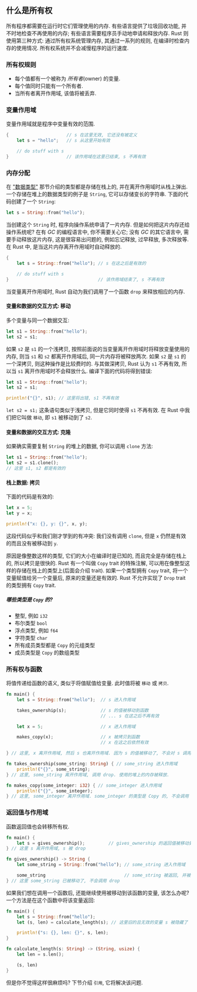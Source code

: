 ## 什么是所有权

所有程序都需要在运行时它们管理使用的内存. 有些语言提供了垃圾回收功能, 并不时地检查不再使用的内存;
有些语言需要程序员手动地申请和释放内存. Rust 则使用第三种方式: 通过所有权系统管理内存,
其通过一系列的规则, 在编译时检查内存的使用情况. 所有权系统并不会减慢程序的运行速度.


### 所有权规则

* 每个值都有一个被称为 *所有者*(owner) 的变量.
* 每个值同时只能有一个所有者.
* 当所有者离开作用域, 该值将被丢弃.


### 变量作用域

变量作用域就是程序中变量有效的范围.

```rust
{                      // s 在这里无效, 它还没有被定义
    let s = "hello";   // s 从这里开始有效

    // do stuff with s
}                      // 该作用域在这里已结束, s 不再有效
```


### 内存分配

在 ["数据类型"](ch02-02-data-types.md) 那节介绍的类型都是存储在栈上的, 并在离开作用域时从栈上弹出.
一个存储在堆上的数据类型的例子是 `String`, 它可以存储变长的字符串. 下面的代码创建了一个 `String`:

```rust
let s = String::from("hello");
```

当创建这个 `String` 时, 程序向操作系统申请了一片内存. 但是如何把这片内存还给操作系统呢? 在有 *GC*
的编程语言中, 你不需要关心它; 没有 *GC* 的其它语言中, 需要手动释放这片内存, 这是很容易出问题的,
例如忘记释放, 过早释放, 多次释放等. 在 Rust 中, 是当这片内存离开作用域时自动释放的.

```rust
{
    let s = String::from("hello"); // s 在这之后是有效的

    // do stuff with s
}                                  // 该作用域结束了, s 不再有效
```

当变量离开作用域时, Rust 自动为我们调用了一个函数 `drop` 来释放相应的内存.


#### 变量和数据的交互方式: 移动

多个变量与同一个数据交互:

```rust
let s1 = String::from("hello");
let s2 = s1;
```

如果 `s2` 是 `s1` 的一个浅拷贝, 按照前面说的当变量离开作用域时将释放变量使用的内存, 则当 `s1` 和
`s2` 都离开作用域后, 同一片内存将被释放两次. 如果 `s2` 是 `s1` 的一个深拷贝, 则这种操作是比较费时的.
与其做深拷贝, Rust 认为 `s1` 不再有效, 所以当 `s1` 离开作用域时不会释放什么.
编译下面的代码将得到错误:

```rust
let s1 = String::from("hello");
let s2 = s1;

println!("{}", s1); // 这里将出错, s1 不再有效
```

`let s2 = s1;` 这条语句类似于浅拷贝, 但是它同时使得 `s1` 不再有效. 在 Rust 中我们把它叫做 `移动`,
即 `s1` 被移动到了 `s2`.


#### 变量和数据的交互方式: 克隆

如果确实需要复制 `String` 的堆上的数据, 你可以调用 `clone` 方法:

```rust
let s1 = String::from("hello");
let s2 = s1.clone();
// 这里 s1, s2 都是有效的
```


#### 栈上数据: 拷贝

下面的代码是有效的:

```rust
let x = 5;
let y = x;

println!("x: {}, y: {}", x, y);
```

这段代码似乎和我们刚才学到的有冲突: 我们没有调用 `clone`, 但是 `x` 仍然是有效的而且没有被移动到 `y`.

原因是像整数这样的类型, 它们的大小在编译时是已知的, 而且完全是存储在栈上的, 所以拷贝是很快的. Rust
有一个叫做 `Copy` trait 的特殊注解, 可以用在像整型这样的存储在栈上的类型上(后面会介绍 trait).
如果一个类型拥有 `Copy` trait, 将一个变量赋值给另一个变量后, 原来的变量还是有效的. Rust
不允许实现了 `Drop` trait 的类型拥有 `Copy` trait.

##### 哪些类型是 `Copy` 的?

* 整型, 例如 `i32`
* 布尔类型 `bool`
* 浮点类型, 例如 `f64`
* 字符类型 `char`
* 所有成员类型都是 `Copy` 的元组类型
* 成员类型是 `Copy` 的数组类型


### 所有权与函数

将值传递给函数的语义, 类似于将值赋值给变量. 此时值将被 `移动` 或 `拷贝`.

```rust
fn main() {
    let s = String::from("hello");  // s 进入作用域

    takes_ownership(s);             // s 的值被移动到函数
                                    // ... s 在这之后不再有效

    let x = 5;                      // x 进入作用域

    makes_copy(x);                  // x 被拷贝到函数
                                    // x 在这之后依然有效

} // 这里, x 离开作用域, 然后 s 也离开作用域. 因为 s 的值被移动了, 不会对 s 调用 drop

fn takes_ownership(some_string: String) { // some_string 进入作用域
    println!("{}", some_string);
} // 这里, some_string 离开作用域, 调用 drop. 使用的堆上的内存被释放.

fn makes_copy(some_integer: i32) { // some_integer 进入作用域
    println!("{}", some_integer);
} // 这里, some_integer 离开作用域. some_integer 的类型是 Copy 的, 不会调用 drop
```


### 返回值与作用域

函数返回值也会转移所有权.

```rust
fn main() {
    let s = gives_ownership();         // gives_ownership 的返回值被移动到 s
} // 这里 s 离开作用域, s 被 drop

fn gives_ownership() -> String {
    let some_string = String::from("hello"); // some_string 进入作用域

    some_string                              // some_string 被返回, 并被移动到调用函数
} // 这里 some_string 已被移动了, 不会调用 drop
```

如果我们想在调用一个函数后, 还能继续使用被移动到该函数的变量, 该怎么办呢?
一个方法是在这个函数中将该变量返回:

```rust
fn main() {
    let s = String::from("hello");
    let (s, len) = calculate_length(s); // 这里旧的且无效的变量 s 被隐藏了

    println!("s: {}, len: {}", s, len);
}

fn calculate_length(s: String) -> (String, usize) {
    let len = s.len();

    (s, len)
}
```

但是你不觉得这样很麻烦吗? 下节介绍 `引用`, 它将解决该问题.
